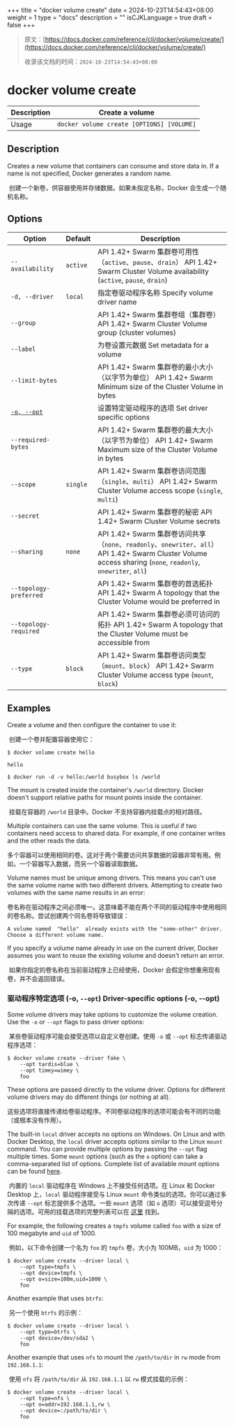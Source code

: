 +++
title = "docker volume create"
date = 2024-10-23T14:54:43+08:00
weight = 1
type = "docs"
description = ""
isCJKLanguage = true
draft = false
+++

> 原文：[https://docs.docker.com/reference/cli/docker/volume/create/](https://docs.docker.com/reference/cli/docker/volume/create/)
>
> 收录该文档的时间：`2024-10-23T14:54:43+08:00`

# docker volume create

| Description | Create a volume                           |
| :---------- | ----------------------------------------- |
| Usage       | `docker volume create [OPTIONS] [VOLUME]` |

## Description

Creates a new volume that containers can consume and store data in. If a name is not specified, Docker generates a random name.

​	创建一个新卷，供容器使用并存储数据。如果未指定名称，Docker 会生成一个随机名称。

## Options

| Option                                                       | Default  | Description                                                  |
| ------------------------------------------------------------ | -------- | ------------------------------------------------------------ |
| `--availability`                                             | `active` | API 1.42+ Swarm 集群卷可用性（`active`、`pause`、`drain`） API 1.42+ Swarm Cluster Volume availability (`active`, `pause`, `drain`) |
| `-d, --driver`                                               | `local`  | 指定卷驱动程序名称 Specify volume driver name                |
| `--group`                                                    |          | API 1.42+ Swarm 集群卷组（集群卷） API 1.42+ Swarm Cluster Volume group (cluster volumes) |
| `--label`                                                    |          | 为卷设置元数据 Set metadata for a volume                     |
| `--limit-bytes`                                              |          | API 1.42+ Swarm 集群卷的最小大小（以字节为单位） API 1.42+ Swarm Minimum size of the Cluster Volume in bytes |
| [`-o, --opt`](https://docs.docker.com/reference/cli/docker/volume/create/#opt) |          | 设置特定驱动程序的选项 Set driver specific options           |
| `--required-bytes`                                           |          | API 1.42+ Swarm 集群卷的最大大小（以字节为单位） API 1.42+ Swarm Maximum size of the Cluster Volume in bytes |
| `--scope`                                                    | `single` | API 1.42+ Swarm 集群卷访问范围（`single`、`multi`） API 1.42+ Swarm Cluster Volume access scope (`single`, `multi`) |
| `--secret`                                                   |          | API 1.42+ Swarm 集群卷的秘密 API 1.42+ Swarm Cluster Volume secrets |
| `--sharing`                                                  | `none`   | API 1.42+ Swarm 集群卷访问共享（`none`、`readonly`、`onewriter`、`all`） API 1.42+ Swarm Cluster Volume access sharing (`none`, `readonly`, `onewriter`, `all`) |
| `--topology-preferred`                                       |          | API 1.42+ Swarm 集群卷的首选拓扑API 1.42+ Swarm A topology that the Cluster Volume would be preferred in |
| `--topology-required`                                        |          | API 1.42+ Swarm 集群卷必须可访问的拓扑 API 1.42+ Swarm A topology that the Cluster Volume must be accessible from |
| `--type`                                                     | `block`  | API 1.42+ Swarm 集群卷访问类型（`mount`、`block`） API 1.42+ Swarm Cluster Volume access type (`mount`, `block`) |

## Examples

Create a volume and then configure the container to use it:

​	创建一个卷并配置容器使用它：

```console
$ docker volume create hello

hello

$ docker run -d -v hello:/world busybox ls /world
```

The mount is created inside the container's `/world` directory. Docker doesn't support relative paths for mount points inside the container.

​	挂载在容器的 `/world` 目录中。Docker 不支持容器内挂载点的相对路径。

Multiple containers can use the same volume. This is useful if two containers need access to shared data. For example, if one container writes and the other reads the data.

​	多个容器可以使用相同的卷。这对于两个需要访问共享数据的容器非常有用。例如，一个容器写入数据，而另一个容器读取数据。

Volume names must be unique among drivers. This means you can't use the same volume name with two different drivers. Attempting to create two volumes with the same name results in an error:

​	卷名称在驱动程序之间必须唯一。这意味着不能在两个不同的驱动程序中使用相同的卷名称。尝试创建两个同名卷将导致错误：



```console
A volume named  "hello"  already exists with the "some-other" driver. Choose a different volume name.
```

If you specify a volume name already in use on the current driver, Docker assumes you want to reuse the existing volume and doesn't return an error.

​	如果你指定的卷名称在当前驱动程序上已经使用，Docker 会假定你想重用现有卷，并不会返回错误。

### 驱动程序特定选项 (-o, `--opt`) Driver-specific options (-o, --opt)

Some volume drivers may take options to customize the volume creation. Use the `-o` or `--opt` flags to pass driver options:

​	某些卷驱动程序可能会接受选项以自定义卷创建。使用 `-o` 或 `--opt` 标志传递驱动程序选项：

```console
$ docker volume create --driver fake \
    --opt tardis=blue \
    --opt timey=wimey \
    foo
```

These options are passed directly to the volume driver. Options for different volume drivers may do different things (or nothing at all).

​	这些选项将直接传递给卷驱动程序。不同卷驱动程序的选项可能会有不同的功能（或根本没有作用）。

The built-in `local` driver accepts no options on Windows. On Linux and with Docker Desktop, the `local` driver accepts options similar to the Linux `mount` command. You can provide multiple options by passing the `--opt` flag multiple times. Some `mount` options (such as the `o` option) can take a comma-separated list of options. Complete list of available mount options can be found [here](https://man7.org/linux/man-pages/man8/mount.8.html).

​	内置的 `local` 驱动程序在 Windows 上不接受任何选项。在 Linux 和 Docker Desktop 上，`local` 驱动程序接受与 Linux `mount` 命令类似的选项。你可以通过多次传递 `--opt` 标志提供多个选项。一些 `mount` 选项（如 `o` 选项）可以接受逗号分隔的选项。可用的挂载选项的完整列表可以在 [这里](https://man7.org/linux/man-pages/man8/mount.8.html) 找到。

For example, the following creates a `tmpfs` volume called `foo` with a size of 100 megabyte and `uid` of 1000.

​	例如，以下命令创建一个名为 `foo` 的 `tmpfs` 卷，大小为 100MB，`uid` 为 1000：

```console
$ docker volume create --driver local \
    --opt type=tmpfs \
    --opt device=tmpfs \
    --opt o=size=100m,uid=1000 \
    foo
```

Another example that uses `btrfs`:

​	另一个使用 `btrfs` 的示例：

```console
$ docker volume create --driver local \
    --opt type=btrfs \
    --opt device=/dev/sda2 \
    foo
```

Another example that uses `nfs` to mount the `/path/to/dir` in `rw` mode from `192.168.1.1`:

​	使用 `nfs` 将 `/path/to/dir` 从 `192.168.1.1` 以 `rw` 模式挂载的示例：

```console
$ docker volume create --driver local \
    --opt type=nfs \
    --opt o=addr=192.168.1.1,rw \
    --opt device=:/path/to/dir \
    foo
```
